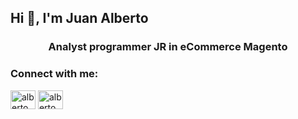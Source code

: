 ## Hi 👋, I'm Juan Alberto
<h3 align="center">Analyst programmer JR in eCommerce Magento</h3>

<h3 align="left">Connect with me:</h3>
<p align="left">
<a href="https://fb.com/alberto os" target="blank"><img align="center" src="https://raw.githubusercontent.com/rahuldkjain/github-profile-readme-generator/master/src/images/icons/Social/facebook.svg" alt="alberto os" height="30" width="40" /></a>
<a href="https://instagram.com/alberto_osr" target="blank"><img align="center" src="https://raw.githubusercontent.com/rahuldkjain/github-profile-readme-generator/master/src/images/icons/Social/instagram.svg" alt="alberto_osr" height="30" width="40" /></a>
</p>

<!--
**albertoosr/albertoosr** is a ✨ _special_ ✨ repository because its `README.md` (this file) appears on your GitHub profile.

Here are some ideas to get you started:

- 🔭 I’m currently working on ...
- 🌱 I’m currently learning ...
- 👯 I’m looking to collaborate on ...
- 🤔 I’m looking for help with ...
- 💬 Ask me about ...
- 📫 How to reach me: ...
- 😄 Pronouns: ...
- ⚡ Fun fact: ...
-->
